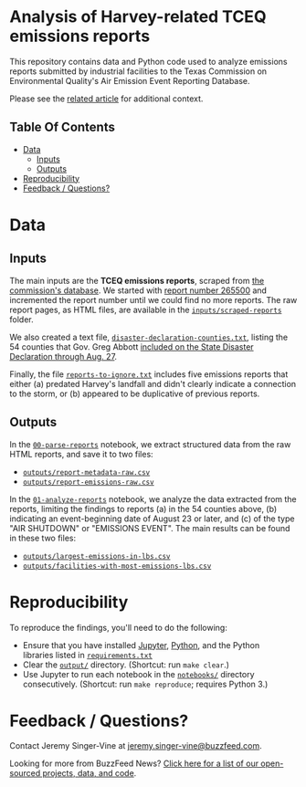 # Analysis of Harvey-related TCEQ emissions reports

This repository contains data and Python code used to analyze emissions reports submitted by industrial facilities to the Texas Commission on Environmental Quality's Air Emission Event Reporting Database.

Please see the [related article](https://www.buzzfeed.com/zahrahirji/damage-from-harvey-has-caused-millions-of-pounds-of-toxic) for additional context.

## Table Of Contents

- [Data](#data)
    - [Inputs](#inputs)
    - [Outputs](#outputs)
- [Reproducibility](#reproducibility)
- [Feedback / Questions?](#feedback--questions)

# Data

## Inputs

The main inputs are the __TCEQ emissions reports__, scraped from [the commission's database](http://www2.tceq.texas.gov/oce/eer/index.cfm?fuseaction=main.searchForm). We started with [report number 265500](http://www2.tceq.texas.gov/oce/eer/index.cfm?fuseaction=main.getDetails&target=265500) and incremented the report number until we could find no more reports. The raw report pages, as HTML files, are available in the [`inputs/scraped-reports`](inputs/scraped-reports) folder.

We also created a text file, [`disaster-declaration-counties.txt`](inputs/disaster-declaration-counties.txt), listing the 54 counties that Gov. Greg Abbott [included on the State Disaster Declaration through Aug. 27](https://gov.texas.gov/news/post/governor-abbott-adds-additional-4-texas-counties-to-state-disaster-declaration).

Finally, the file [`reports-to-ignore.txt`](inputs/reports-to-ignore.txt) includes five emissions reports that either (a) predated Harvey's landfall and didn't clearly indicate a connection to the storm, or (b) appeared to be duplicative of previous reports.

## Outputs

In the [`00-parse-reports`](notebooks/00-parse-reports.ipynb) notebook, we extract structured data from the raw HTML reports, and save it to two files: 

- [`outputs/report-metadata-raw.csv`](outputs/report-metadata-raw.csv)
- [`outputs/report-emissions-raw.csv`](outputs/report-emissions-raw.csv)

In the [`01-analyze-reports`](notebooks/01-analyze-reports.ipynb) notebook, we analyze the data extracted from the reports, limiting the findings to reports (a) in the 54 counties above, (b) indicating an event-beginning date of August 23 or later, and (c) of the type "AIR SHUTDOWN" or "EMISSIONS EVENT". The main results can be found in these two files:

- [`outputs/largest-emissions-in-lbs.csv`](outputs/largest-emissions-in-lbs.csv)
- [`outputs/facilities-with-most-emissions-lbs.csv`](outputs/facilities-with-most-emissions-lbs.csv)


# Reproducibility

To reproduce the findings, you'll need to do the following:

- Ensure that you have installed [Jupyter](http://jupyter.org/), [Python](https://www.python.org/), and the Python libraries listed in [`requirements.txt`](requirements.txt)
- Clear the [`output/`](output/) directory. (Shortcut: run `make clear`.)
- Use Jupyter to run each notebook in the [`notebooks/`](notebooks/) directory consecutively. (Shortcut: run `make reproduce`; requires Python 3.)

# Feedback / Questions?

Contact Jeremy Singer-Vine at [jeremy.singer-vine@buzzfeed.com](jeremy.singer-vine@buzzfeed.com).

Looking for more from BuzzFeed News? [Click here for a list of our open-sourced projects, data, and code](https://github.com/BuzzFeedNews/everything).
